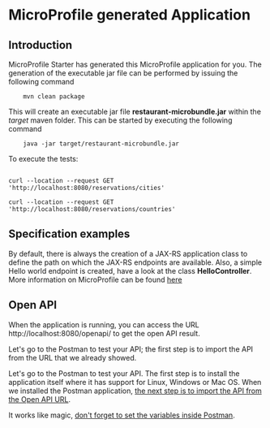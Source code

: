 # MicroProfile generated Application

## Introduction

MicroProfile Starter has generated this MicroProfile application for you.
The generation of the executable jar file can be performed by issuing the following command

```
    mvn clean package
```
This will create an executable jar file **restaurant-microbundle.jar** within the _target_ maven folder. This can be started by executing the following command

```
    java -jar target/restaurant-microbundle.jar
```

To execute the tests:

```

curl --location --request GET 'http://localhost:8080/reservations/cities'

curl --location --request GET 'http://localhost:8080/reservations/countries'
```


## Specification examples

By default, there is always the creation of a JAX-RS application class to define the path on which the JAX-RS endpoints are available.
Also, a simple Hello world endpoint is created, have a look at the class **HelloController**.
More information on MicroProfile can be found [here](https://microprofile.io/)

## Open API

When the application is running, you can access the URL http://localhost:8080/openapi/ to get the open API result.

Let's go to the Postman to test your API; the first step is to import the API from the URL that we already showed.

Let's go to the Postman to test your API. The first step is to install the application itself where it has support for Linux, Windows or Mac OS. When we installed the Postman application, [the next step is to import the API from the Open API URL](https://learning.postman.com/docs/integrations/available-integrations/working-with-openAPI/).

It works like magic, [don't forget to set the variables inside Postman](https://learning.postman.com/docs/sending-requests/variables/).

